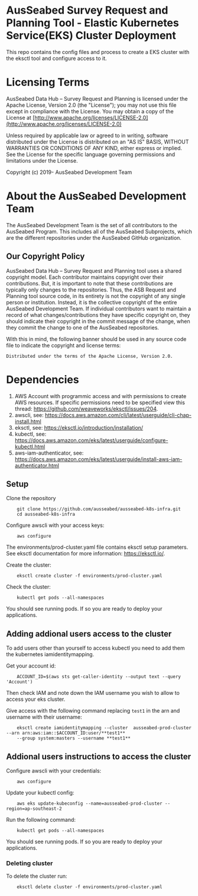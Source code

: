 # AusSeabed Survey Request and Planning Tool - Elastic Kubernetes Service(EKS) Cluster Deployment 

This repo contains the config files and process to create a EKS cluster with the eksctl tool and configure access to it.

# Licensing Terms

AusSeabed Data Hub – Survey Request and Planning is licensed under the Apache License, Version 2.0 (the "License"); you may not use this file except in compliance with the License. You may obtain a copy of the License at [http://www.apache.org/licenses/LICENSE-2.0](http://www.apache.org/licenses/LICENSE-2.0)

Unless required by applicable law or agreed to in writing, software distributed under the License is distributed on an "AS IS" BASIS, WITHOUT WARRANTIES OR CONDITIONS OF ANY KIND, either express or implied. See the License for the specific language governing permissions and limitations under the License.

Copyright (c) 2019- AusSeabed Development Team

# About the AusSeabed Development Team

The AusSeabed Development Team is the set of all contributors to the AusSeabed Program. This includes all of the AusSeabed Subprojects, which are the different repositories under the AusSeabed GitHub organization.

## Our Copyright Policy

AusSeabed Data Hub – Survey Request and Planning tool uses a shared copyright model. Each contributor maintains copyright over their contributions. But, it is important to note that these contributions are typically only changes to the repositories. Thus, the ASB Request and Planning tool source code, in its entirety is not the copyright of any single person or institution. Instead, it is the collective copyright of the entire AusSeabed Development Team. If individual contributors want to maintain a record of what changes/contributions they have specific copyright on, they should indicate their copyright in the commit message of the change, when they commit the change to one of the AusSeabed repositories.

With this in mind, the following banner should be used in any source code file to indicate the copyright and license terms:

    Distributed under the terms of the Apache License, Version 2.0.

# Dependencies

1. AWS Account with programmic access and with permissions to create AWS resources. If specific permissions need to be specified view this thread: https://github.com/weaveworks/eksctl/issues/204.
2. awscli, see: https://docs.aws.amazon.com/cli/latest/userguide/cli-chap-install.html
3. eksctl, see: https://eksctl.io/introduction/installation/
4. kubectl, see: https://docs.aws.amazon.com/eks/latest/userguide/configure-kubectl.html
5. aws-iam-authenticator, see: https://docs.aws.amazon.com/eks/latest/userguide/install-aws-iam-authenticator.html

## Setup

Clone the repository
```
    git clone https://github.com/ausseabed/ausseabed-k8s-infra.git
    cd ausseabed-k8s-infra
```

Configure awscli with your access keys:
```
    aws configure
```

The environments/prod-cluster.yaml file contains eksctl setup parameters. See eksctl documentation for more information: https://eksctl.io/.

Create the cluster:
```
    eksctl create cluster -f environments/prod-cluster.yaml
```

Check the cluster:
```
    kubectl get pods --all-namespaces
```

You should see running pods. If so you are ready to deploy your applications.

## Adding addional users access to the cluster

To add users other than yourself to access kubectl you need to add them the kubernetes iamidentitymapping.

Get your account id:
```
    ACCOUNT_ID=$(aws sts get-caller-identity --output text --query 'Account')
```   

Then check IAM and note down the IAM username you wish to allow to access your eks cluster.

Give access with the following command replacing `test1` in the arn and username with their username:
```
    eksctl create iamidentitymapping --cluster  ausseabed-prod-cluster --arn arn:aws:iam::$ACCOUNT_ID:user/**test1** 
    --group system:masters --username **test1**
```

## Addional users instructions to access the cluster

Configure awscli with your credentials:
```
    aws configure
```

Update your kubectl config:
```
    aws eks update-kubeconfig --name=ausseabed-prod-cluster --region=ap-southeast-2
```

Run the following command:
```
    kubectl get pods --all-namespaces
```

You should see running pods. If so you are ready to deploy your applications.

### Deleting cluster

To delete the cluster run:

```
    eksctl delete cluster -f environments/prod-cluster.yaml
```








